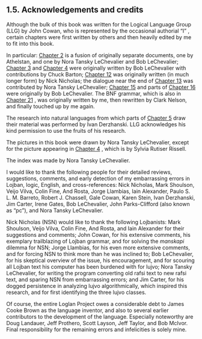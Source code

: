<a id="credits"></a>1.5. <a id="c1s5"></a>Acknowledgements and credits
----------------------------------------------------------------------

<a id="id-1.2.7.2.1" class="indexterm"></a><a id="id-1.2.7.2.2" class="indexterm"></a><a id="id-1.2.7.2.3" class="indexterm"></a>Although the bulk of this book was written for the Logical Language Group (LLG) by John Cowan, who is represented by the occasional authorial “I” , certain chapters were first written by others and then heavily edited by me to fit into this book.

<a id="id-1.2.7.3.1" class="indexterm"></a><a id="id-1.2.7.3.2" class="indexterm"></a>In particular: [Chapter 2](../chapter-tour) is a fusion of originally separate documents, one by Athelstan, and one by Nora Tansky LeChevalier and Bob LeChevalier; [Chapter 3](../chapter-phonology) and [Chapter 4](../chapter-morphology) were originally written by Bob LeChevalier with contributions by Chuck Barton; [Chapter 12](../chapter-lujvo) was originally written (in much longer form) by Nick Nicholas; the dialogue near the end of [Chapter 13](../chapter-attitudinals) was contributed by Nora Tansky LeChevalier; [Chapter 15](../chapter-negation) and parts of [Chapter 16](../chapter-quantifiers) were originally by Bob LeChevalier. The BNF grammar, which is also in [Chapter 21](../chapter-grammars) , was originally written by me, then rewritten by Clark Nelson, and finally touched up by me again.

<a id="id-1.2.7.4.1" class="indexterm"></a><a id="id-1.2.7.4.2" class="indexterm"></a>The research into natural languages from which parts of [Chapter 5](../chapter-selbri) draw their material was performed by Ivan Derzhanski. LLG acknowledges his kind permission to use the fruits of his research.

<a id="id-1.2.7.5.1" class="indexterm"></a><a id="id-1.2.7.5.2" class="indexterm"></a>The pictures in this book were drawn by Nora Tansky LeChevalier, except for the picture appearing in [Chapter 4](../chapter-morphology) , which is by Sylvia Rutiser Rissell.

The index was made by Nora Tansky LeChevalier.

<a id="id-1.2.7.7.1" class="indexterm"></a><a id="id-1.2.7.7.2" class="indexterm"></a>I would like to thank the following people for their detailed reviews, suggestions, comments, and early detection of my embarrassing errors in Lojban, logic, English, and cross-references: Nick Nicholas, Mark Shoulson, Veijo Vilva, Colin Fine, And Rosta, Jorge Llambias, Iain Alexander, Paulo S. L. M. Barreto, Robert J. Chassell, Gale Cowan, Karen Stein, Ivan Derzhanski, Jim Carter, Irene Gates, Bob LeChevalier, John Parks-Clifford (also known as “pc”), and Nora Tansky LeChevalier.

Nick Nicholas (NSN) would like to thank the following Lojbanists: Mark Shoulson, Veijo Vilva, Colin Fine, And Rosta, and Iain Alexander for their suggestions and comments; John Cowan, for his extensive comments, his exemplary trailblazing of Lojban grammar, and for solving the _manskapi_ dilemma for NSN; Jorge Llambias, for his even more extensive comments, and for forcing NSN to think more than he was inclined to; Bob LeChevalier, for his skeptical overview of the issue, his encouragement, and for scouring all Lojban text his computer has been burdened with for lujvo; Nora Tansky LeChevalier, for writing the program converting old rafsi text to new rafsi text, and sparing NSN from embarrassing errors; and Jim Carter, for his dogged persistence in analyzing lujvo algorithmically, which inspired this research, and for first identifying the three lujvo classes.

<a id="id-1.2.7.9.1" class="indexterm"></a>Of course, the entire Loglan Project owes a considerable debt to James Cooke Brown as the language inventor, and also to several earlier contributors to the development of the language. Especially noteworthy are Doug Landauer, Jeff Prothero, Scott Layson, Jeff Taylor, and Bob McIvor. Final responsibility for the remaining errors and infelicities is solely mine.